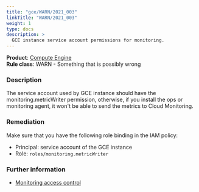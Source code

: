 ```yaml
---
title: "gce/WARN/2021_003"
linkTitle: "WARN/2021_003"
weight: 1
type: docs
description: >
  GCE instance service account permissions for monitoring.
---
```


**Product**: [Compute Engine](https://cloud.google.com/compute)\
**Rule class**: WARN - Something that is possibly wrong

### Description

The service account used by GCE instance should have the monitoring.metricWriter
permission, otherwise, if you install the ops or monitoring agent, it won't be able
to send the metrics to Cloud Monitoring.

### Remediation

Make sure that you have the following role binding in the IAM policy:

- Principal: service account of the GCE instance
- Role: `roles/monitoring.metricWriter`

### Further information

- [Monitoring access
  control](https://cloud.google.com/monitoring/access-control)

